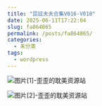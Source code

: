 ```yaml
---
title: "昆廷夫夫合集V016-V018"
date: 2025-06-11T17:22:04
slug: fa864865
permalink: /posts/fa864865/
categories:
  - 未分类
tags:
  - wordpress
---
```


![图片[1]-歪歪的耽美资源站](/images/wp/fa864865-16f75bd1.jpg)

![图片[2]-歪歪的耽美资源站](/images/wp/fa864865-4acfbd85.jpg)
